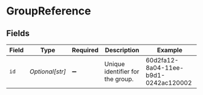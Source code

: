 # GroupReference


## Fields

| Field                                | Type                                 | Required                             | Description                          | Example                              |
| ------------------------------------ | ------------------------------------ | ------------------------------------ | ------------------------------------ | ------------------------------------ |
| `id`                                 | *Optional[str]*                      | :heavy_minus_sign:                   | Unique identifier for the group.     | 60d2fa12-8a04-11ee-b9d1-0242ac120002 |